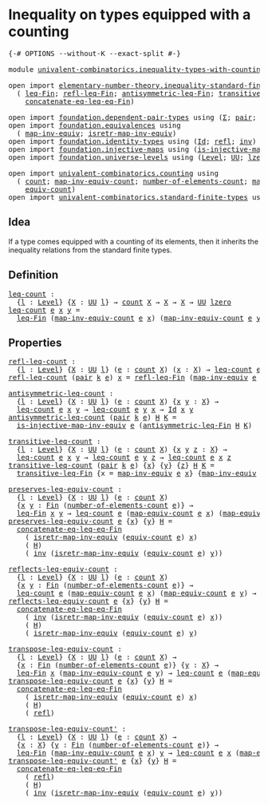 # Inequality on types equipped with a counting

<pre class="Agda"><a id="57" class="Symbol">{-#</a> <a id="61" class="Keyword">OPTIONS</a> <a id="69" class="Pragma">--without-K</a> <a id="81" class="Pragma">--exact-split</a> <a id="95" class="Symbol">#-}</a>

<a id="100" class="Keyword">module</a> <a id="107" href="univalent-combinatorics.inequality-types-with-counting.html" class="Module">univalent-combinatorics.inequality-types-with-counting</a> <a id="162" class="Keyword">where</a>

<a id="169" class="Keyword">open</a> <a id="174" class="Keyword">import</a> <a id="181" href="elementary-number-theory.inequality-standard-finite-types.html" class="Module">elementary-number-theory.inequality-standard-finite-types</a> <a id="239" class="Keyword">using</a>
  <a id="247" class="Symbol">(</a> <a id="249" href="elementary-number-theory.inequality-standard-finite-types.html#1058" class="Function">leq-Fin</a><a id="256" class="Symbol">;</a> <a id="258" href="elementary-number-theory.inequality-standard-finite-types.html#1807" class="Function">refl-leq-Fin</a><a id="270" class="Symbol">;</a> <a id="272" href="elementary-number-theory.inequality-standard-finite-types.html#1948" class="Function">antisymmetric-leq-Fin</a><a id="293" class="Symbol">;</a> <a id="295" href="elementary-number-theory.inequality-standard-finite-types.html#2192" class="Function">transitive-leq-Fin</a><a id="313" class="Symbol">;</a>
    <a id="319" href="elementary-number-theory.inequality-standard-finite-types.html#2592" class="Function">concatenate-eq-leq-eq-Fin</a><a id="344" class="Symbol">)</a>

<a id="347" class="Keyword">open</a> <a id="352" class="Keyword">import</a> <a id="359" href="foundation.dependent-pair-types.html" class="Module">foundation.dependent-pair-types</a> <a id="391" class="Keyword">using</a> <a id="397" class="Symbol">(</a><a id="398" href="foundation-core.dependent-pair-types.html#502" class="Record">Σ</a><a id="399" class="Symbol">;</a> <a id="401" href="foundation-core.dependent-pair-types.html#575" class="InductiveConstructor">pair</a><a id="405" class="Symbol">;</a> <a id="407" href="foundation-core.dependent-pair-types.html#592" class="Field">pr1</a><a id="410" class="Symbol">;</a> <a id="412" href="foundation-core.dependent-pair-types.html#604" class="Field">pr2</a><a id="415" class="Symbol">)</a>
<a id="417" class="Keyword">open</a> <a id="422" class="Keyword">import</a> <a id="429" href="foundation.equivalences.html" class="Module">foundation.equivalences</a> <a id="453" class="Keyword">using</a>
  <a id="461" class="Symbol">(</a> <a id="463" href="foundation-core.equivalences.html#5022" class="Function">map-inv-equiv</a><a id="476" class="Symbol">;</a> <a id="478" href="foundation-core.equivalences.html#5237" class="Function">isretr-map-inv-equiv</a><a id="498" class="Symbol">)</a>
<a id="500" class="Keyword">open</a> <a id="505" class="Keyword">import</a> <a id="512" href="foundation.identity-types.html" class="Module">foundation.identity-types</a> <a id="538" class="Keyword">using</a> <a id="544" class="Symbol">(</a><a id="545" href="foundation-core.identity-types.html#641" class="Datatype">Id</a><a id="547" class="Symbol">;</a> <a id="549" href="foundation-core.identity-types.html#694" class="InductiveConstructor">refl</a><a id="553" class="Symbol">;</a> <a id="555" href="foundation-core.identity-types.html#1552" class="Function">inv</a><a id="558" class="Symbol">)</a>
<a id="560" class="Keyword">open</a> <a id="565" class="Keyword">import</a> <a id="572" href="foundation.injective-maps.html" class="Module">foundation.injective-maps</a> <a id="598" class="Keyword">using</a> <a id="604" class="Symbol">(</a><a id="605" href="foundation.injective-maps.html#3209" class="Function">is-injective-map-inv-equiv</a><a id="631" class="Symbol">)</a>
<a id="633" class="Keyword">open</a> <a id="638" class="Keyword">import</a> <a id="645" href="foundation.universe-levels.html" class="Module">foundation.universe-levels</a> <a id="672" class="Keyword">using</a> <a id="678" class="Symbol">(</a><a id="679" href="Agda.Primitive.html#597" class="Postulate">Level</a><a id="684" class="Symbol">;</a> <a id="686" href="foundation-core.universe-levels.html#222" class="Primitive">UU</a><a id="688" class="Symbol">;</a> <a id="690" href="Agda.Primitive.html#764" class="Primitive">lzero</a><a id="695" class="Symbol">)</a>

<a id="698" class="Keyword">open</a> <a id="703" class="Keyword">import</a> <a id="710" href="univalent-combinatorics.counting.html" class="Module">univalent-combinatorics.counting</a> <a id="743" class="Keyword">using</a>
  <a id="751" class="Symbol">(</a> <a id="753" href="univalent-combinatorics.counting.html#1746" class="Function">count</a><a id="758" class="Symbol">;</a> <a id="760" href="univalent-combinatorics.counting.html#2115" class="Function">map-inv-equiv-count</a><a id="779" class="Symbol">;</a> <a id="781" href="univalent-combinatorics.counting.html#1874" class="Function">number-of-elements-count</a><a id="805" class="Symbol">;</a> <a id="807" href="univalent-combinatorics.counting.html#2017" class="Function">map-equiv-count</a><a id="822" class="Symbol">;</a>
    <a id="828" href="univalent-combinatorics.counting.html#1943" class="Function">equiv-count</a><a id="839" class="Symbol">)</a>
<a id="841" class="Keyword">open</a> <a id="846" class="Keyword">import</a> <a id="853" href="univalent-combinatorics.standard-finite-types.html" class="Module">univalent-combinatorics.standard-finite-types</a> <a id="899" class="Keyword">using</a> <a id="905" class="Symbol">(</a><a id="906" href="univalent-combinatorics.standard-finite-types.html#2072" class="Function">Fin</a><a id="909" class="Symbol">)</a>
</pre>
## Idea

If a type comes equipped with a counting of its elements, then it inherits the inequality relations from the standard finite types.

## Definition

<pre class="Agda"><a id="leq-count"></a><a id="1081" href="univalent-combinatorics.inequality-types-with-counting.html#1081" class="Function">leq-count</a> <a id="1091" class="Symbol">:</a>
  <a id="1095" class="Symbol">{</a><a id="1096" href="univalent-combinatorics.inequality-types-with-counting.html#1096" class="Bound">l</a> <a id="1098" class="Symbol">:</a> <a id="1100" href="Agda.Primitive.html#597" class="Postulate">Level</a><a id="1105" class="Symbol">}</a> <a id="1107" class="Symbol">{</a><a id="1108" href="univalent-combinatorics.inequality-types-with-counting.html#1108" class="Bound">X</a> <a id="1110" class="Symbol">:</a> <a id="1112" href="foundation-core.universe-levels.html#222" class="Primitive">UU</a> <a id="1115" href="univalent-combinatorics.inequality-types-with-counting.html#1096" class="Bound">l</a><a id="1116" class="Symbol">}</a> <a id="1118" class="Symbol">→</a> <a id="1120" href="univalent-combinatorics.counting.html#1746" class="Function">count</a> <a id="1126" href="univalent-combinatorics.inequality-types-with-counting.html#1108" class="Bound">X</a> <a id="1128" class="Symbol">→</a> <a id="1130" href="univalent-combinatorics.inequality-types-with-counting.html#1108" class="Bound">X</a> <a id="1132" class="Symbol">→</a> <a id="1134" href="univalent-combinatorics.inequality-types-with-counting.html#1108" class="Bound">X</a> <a id="1136" class="Symbol">→</a> <a id="1138" href="foundation-core.universe-levels.html#222" class="Primitive">UU</a> <a id="1141" href="Agda.Primitive.html#764" class="Primitive">lzero</a>
<a id="1147" href="univalent-combinatorics.inequality-types-with-counting.html#1081" class="Function">leq-count</a> <a id="1157" href="univalent-combinatorics.inequality-types-with-counting.html#1157" class="Bound">e</a> <a id="1159" href="univalent-combinatorics.inequality-types-with-counting.html#1159" class="Bound">x</a> <a id="1161" href="univalent-combinatorics.inequality-types-with-counting.html#1161" class="Bound">y</a> <a id="1163" class="Symbol">=</a>
  <a id="1167" href="elementary-number-theory.inequality-standard-finite-types.html#1058" class="Function">leq-Fin</a> <a id="1175" class="Symbol">(</a><a id="1176" href="univalent-combinatorics.counting.html#2115" class="Function">map-inv-equiv-count</a> <a id="1196" href="univalent-combinatorics.inequality-types-with-counting.html#1157" class="Bound">e</a> <a id="1198" href="univalent-combinatorics.inequality-types-with-counting.html#1159" class="Bound">x</a><a id="1199" class="Symbol">)</a> <a id="1201" class="Symbol">(</a><a id="1202" href="univalent-combinatorics.counting.html#2115" class="Function">map-inv-equiv-count</a> <a id="1222" href="univalent-combinatorics.inequality-types-with-counting.html#1157" class="Bound">e</a> <a id="1224" href="univalent-combinatorics.inequality-types-with-counting.html#1161" class="Bound">y</a><a id="1225" class="Symbol">)</a>
</pre>
## Properties

<pre class="Agda"><a id="refl-leq-count"></a><a id="1255" href="univalent-combinatorics.inequality-types-with-counting.html#1255" class="Function">refl-leq-count</a> <a id="1270" class="Symbol">:</a>
  <a id="1274" class="Symbol">{</a><a id="1275" href="univalent-combinatorics.inequality-types-with-counting.html#1275" class="Bound">l</a> <a id="1277" class="Symbol">:</a> <a id="1279" href="Agda.Primitive.html#597" class="Postulate">Level</a><a id="1284" class="Symbol">}</a> <a id="1286" class="Symbol">{</a><a id="1287" href="univalent-combinatorics.inequality-types-with-counting.html#1287" class="Bound">X</a> <a id="1289" class="Symbol">:</a> <a id="1291" href="foundation-core.universe-levels.html#222" class="Primitive">UU</a> <a id="1294" href="univalent-combinatorics.inequality-types-with-counting.html#1275" class="Bound">l</a><a id="1295" class="Symbol">}</a> <a id="1297" class="Symbol">(</a><a id="1298" href="univalent-combinatorics.inequality-types-with-counting.html#1298" class="Bound">e</a> <a id="1300" class="Symbol">:</a> <a id="1302" href="univalent-combinatorics.counting.html#1746" class="Function">count</a> <a id="1308" href="univalent-combinatorics.inequality-types-with-counting.html#1287" class="Bound">X</a><a id="1309" class="Symbol">)</a> <a id="1311" class="Symbol">(</a><a id="1312" href="univalent-combinatorics.inequality-types-with-counting.html#1312" class="Bound">x</a> <a id="1314" class="Symbol">:</a> <a id="1316" href="univalent-combinatorics.inequality-types-with-counting.html#1287" class="Bound">X</a><a id="1317" class="Symbol">)</a> <a id="1319" class="Symbol">→</a> <a id="1321" href="univalent-combinatorics.inequality-types-with-counting.html#1081" class="Function">leq-count</a> <a id="1331" href="univalent-combinatorics.inequality-types-with-counting.html#1298" class="Bound">e</a> <a id="1333" href="univalent-combinatorics.inequality-types-with-counting.html#1312" class="Bound">x</a> <a id="1335" href="univalent-combinatorics.inequality-types-with-counting.html#1312" class="Bound">x</a>
<a id="1337" href="univalent-combinatorics.inequality-types-with-counting.html#1255" class="Function">refl-leq-count</a> <a id="1352" class="Symbol">(</a><a id="1353" href="foundation-core.dependent-pair-types.html#575" class="InductiveConstructor">pair</a> <a id="1358" href="univalent-combinatorics.inequality-types-with-counting.html#1358" class="Bound">k</a> <a id="1360" href="univalent-combinatorics.inequality-types-with-counting.html#1360" class="Bound">e</a><a id="1361" class="Symbol">)</a> <a id="1363" href="univalent-combinatorics.inequality-types-with-counting.html#1363" class="Bound">x</a> <a id="1365" class="Symbol">=</a> <a id="1367" href="elementary-number-theory.inequality-standard-finite-types.html#1807" class="Function">refl-leq-Fin</a> <a id="1380" class="Symbol">(</a><a id="1381" href="foundation-core.equivalences.html#5022" class="Function">map-inv-equiv</a> <a id="1395" href="univalent-combinatorics.inequality-types-with-counting.html#1360" class="Bound">e</a> <a id="1397" href="univalent-combinatorics.inequality-types-with-counting.html#1363" class="Bound">x</a><a id="1398" class="Symbol">)</a>

<a id="antisymmetric-leq-count"></a><a id="1401" href="univalent-combinatorics.inequality-types-with-counting.html#1401" class="Function">antisymmetric-leq-count</a> <a id="1425" class="Symbol">:</a>
  <a id="1429" class="Symbol">{</a><a id="1430" href="univalent-combinatorics.inequality-types-with-counting.html#1430" class="Bound">l</a> <a id="1432" class="Symbol">:</a> <a id="1434" href="Agda.Primitive.html#597" class="Postulate">Level</a><a id="1439" class="Symbol">}</a> <a id="1441" class="Symbol">{</a><a id="1442" href="univalent-combinatorics.inequality-types-with-counting.html#1442" class="Bound">X</a> <a id="1444" class="Symbol">:</a> <a id="1446" href="foundation-core.universe-levels.html#222" class="Primitive">UU</a> <a id="1449" href="univalent-combinatorics.inequality-types-with-counting.html#1430" class="Bound">l</a><a id="1450" class="Symbol">}</a> <a id="1452" class="Symbol">(</a><a id="1453" href="univalent-combinatorics.inequality-types-with-counting.html#1453" class="Bound">e</a> <a id="1455" class="Symbol">:</a> <a id="1457" href="univalent-combinatorics.counting.html#1746" class="Function">count</a> <a id="1463" href="univalent-combinatorics.inequality-types-with-counting.html#1442" class="Bound">X</a><a id="1464" class="Symbol">)</a> <a id="1466" class="Symbol">{</a><a id="1467" href="univalent-combinatorics.inequality-types-with-counting.html#1467" class="Bound">x</a> <a id="1469" href="univalent-combinatorics.inequality-types-with-counting.html#1469" class="Bound">y</a> <a id="1471" class="Symbol">:</a> <a id="1473" href="univalent-combinatorics.inequality-types-with-counting.html#1442" class="Bound">X</a><a id="1474" class="Symbol">}</a> <a id="1476" class="Symbol">→</a>
  <a id="1480" href="univalent-combinatorics.inequality-types-with-counting.html#1081" class="Function">leq-count</a> <a id="1490" href="univalent-combinatorics.inequality-types-with-counting.html#1453" class="Bound">e</a> <a id="1492" href="univalent-combinatorics.inequality-types-with-counting.html#1467" class="Bound">x</a> <a id="1494" href="univalent-combinatorics.inequality-types-with-counting.html#1469" class="Bound">y</a> <a id="1496" class="Symbol">→</a> <a id="1498" href="univalent-combinatorics.inequality-types-with-counting.html#1081" class="Function">leq-count</a> <a id="1508" href="univalent-combinatorics.inequality-types-with-counting.html#1453" class="Bound">e</a> <a id="1510" href="univalent-combinatorics.inequality-types-with-counting.html#1469" class="Bound">y</a> <a id="1512" href="univalent-combinatorics.inequality-types-with-counting.html#1467" class="Bound">x</a> <a id="1514" class="Symbol">→</a> <a id="1516" href="foundation-core.identity-types.html#641" class="Datatype">Id</a> <a id="1519" href="univalent-combinatorics.inequality-types-with-counting.html#1467" class="Bound">x</a> <a id="1521" href="univalent-combinatorics.inequality-types-with-counting.html#1469" class="Bound">y</a>
<a id="1523" href="univalent-combinatorics.inequality-types-with-counting.html#1401" class="Function">antisymmetric-leq-count</a> <a id="1547" class="Symbol">(</a><a id="1548" href="foundation-core.dependent-pair-types.html#575" class="InductiveConstructor">pair</a> <a id="1553" href="univalent-combinatorics.inequality-types-with-counting.html#1553" class="Bound">k</a> <a id="1555" href="univalent-combinatorics.inequality-types-with-counting.html#1555" class="Bound">e</a><a id="1556" class="Symbol">)</a> <a id="1558" href="univalent-combinatorics.inequality-types-with-counting.html#1558" class="Bound">H</a> <a id="1560" href="univalent-combinatorics.inequality-types-with-counting.html#1560" class="Bound">K</a> <a id="1562" class="Symbol">=</a>
  <a id="1566" href="foundation.injective-maps.html#3209" class="Function">is-injective-map-inv-equiv</a> <a id="1593" href="univalent-combinatorics.inequality-types-with-counting.html#1555" class="Bound">e</a> <a id="1595" class="Symbol">(</a><a id="1596" href="elementary-number-theory.inequality-standard-finite-types.html#1948" class="Function">antisymmetric-leq-Fin</a> <a id="1618" href="univalent-combinatorics.inequality-types-with-counting.html#1558" class="Bound">H</a> <a id="1620" href="univalent-combinatorics.inequality-types-with-counting.html#1560" class="Bound">K</a><a id="1621" class="Symbol">)</a>

<a id="transitive-leq-count"></a><a id="1624" href="univalent-combinatorics.inequality-types-with-counting.html#1624" class="Function">transitive-leq-count</a> <a id="1645" class="Symbol">:</a>
  <a id="1649" class="Symbol">{</a><a id="1650" href="univalent-combinatorics.inequality-types-with-counting.html#1650" class="Bound">l</a> <a id="1652" class="Symbol">:</a> <a id="1654" href="Agda.Primitive.html#597" class="Postulate">Level</a><a id="1659" class="Symbol">}</a> <a id="1661" class="Symbol">{</a><a id="1662" href="univalent-combinatorics.inequality-types-with-counting.html#1662" class="Bound">X</a> <a id="1664" class="Symbol">:</a> <a id="1666" href="foundation-core.universe-levels.html#222" class="Primitive">UU</a> <a id="1669" href="univalent-combinatorics.inequality-types-with-counting.html#1650" class="Bound">l</a><a id="1670" class="Symbol">}</a> <a id="1672" class="Symbol">(</a><a id="1673" href="univalent-combinatorics.inequality-types-with-counting.html#1673" class="Bound">e</a> <a id="1675" class="Symbol">:</a> <a id="1677" href="univalent-combinatorics.counting.html#1746" class="Function">count</a> <a id="1683" href="univalent-combinatorics.inequality-types-with-counting.html#1662" class="Bound">X</a><a id="1684" class="Symbol">)</a> <a id="1686" class="Symbol">{</a><a id="1687" href="univalent-combinatorics.inequality-types-with-counting.html#1687" class="Bound">x</a> <a id="1689" href="univalent-combinatorics.inequality-types-with-counting.html#1689" class="Bound">y</a> <a id="1691" href="univalent-combinatorics.inequality-types-with-counting.html#1691" class="Bound">z</a> <a id="1693" class="Symbol">:</a> <a id="1695" href="univalent-combinatorics.inequality-types-with-counting.html#1662" class="Bound">X</a><a id="1696" class="Symbol">}</a> <a id="1698" class="Symbol">→</a>
  <a id="1702" href="univalent-combinatorics.inequality-types-with-counting.html#1081" class="Function">leq-count</a> <a id="1712" href="univalent-combinatorics.inequality-types-with-counting.html#1673" class="Bound">e</a> <a id="1714" href="univalent-combinatorics.inequality-types-with-counting.html#1687" class="Bound">x</a> <a id="1716" href="univalent-combinatorics.inequality-types-with-counting.html#1689" class="Bound">y</a> <a id="1718" class="Symbol">→</a> <a id="1720" href="univalent-combinatorics.inequality-types-with-counting.html#1081" class="Function">leq-count</a> <a id="1730" href="univalent-combinatorics.inequality-types-with-counting.html#1673" class="Bound">e</a> <a id="1732" href="univalent-combinatorics.inequality-types-with-counting.html#1689" class="Bound">y</a> <a id="1734" href="univalent-combinatorics.inequality-types-with-counting.html#1691" class="Bound">z</a> <a id="1736" class="Symbol">→</a> <a id="1738" href="univalent-combinatorics.inequality-types-with-counting.html#1081" class="Function">leq-count</a> <a id="1748" href="univalent-combinatorics.inequality-types-with-counting.html#1673" class="Bound">e</a> <a id="1750" href="univalent-combinatorics.inequality-types-with-counting.html#1687" class="Bound">x</a> <a id="1752" href="univalent-combinatorics.inequality-types-with-counting.html#1691" class="Bound">z</a>
<a id="1754" href="univalent-combinatorics.inequality-types-with-counting.html#1624" class="Function">transitive-leq-count</a> <a id="1775" class="Symbol">(</a><a id="1776" href="foundation-core.dependent-pair-types.html#575" class="InductiveConstructor">pair</a> <a id="1781" href="univalent-combinatorics.inequality-types-with-counting.html#1781" class="Bound">k</a> <a id="1783" href="univalent-combinatorics.inequality-types-with-counting.html#1783" class="Bound">e</a><a id="1784" class="Symbol">)</a> <a id="1786" class="Symbol">{</a><a id="1787" href="univalent-combinatorics.inequality-types-with-counting.html#1787" class="Bound">x</a><a id="1788" class="Symbol">}</a> <a id="1790" class="Symbol">{</a><a id="1791" href="univalent-combinatorics.inequality-types-with-counting.html#1791" class="Bound">y</a><a id="1792" class="Symbol">}</a> <a id="1794" class="Symbol">{</a><a id="1795" href="univalent-combinatorics.inequality-types-with-counting.html#1795" class="Bound">z</a><a id="1796" class="Symbol">}</a> <a id="1798" href="univalent-combinatorics.inequality-types-with-counting.html#1798" class="Bound">H</a> <a id="1800" href="univalent-combinatorics.inequality-types-with-counting.html#1800" class="Bound">K</a> <a id="1802" class="Symbol">=</a>
  <a id="1806" href="elementary-number-theory.inequality-standard-finite-types.html#2192" class="Function">transitive-leq-Fin</a> <a id="1825" class="Symbol">{</a><a id="1826" class="Argument">x</a> <a id="1828" class="Symbol">=</a> <a id="1830" href="foundation-core.equivalences.html#5022" class="Function">map-inv-equiv</a> <a id="1844" href="univalent-combinatorics.inequality-types-with-counting.html#1783" class="Bound">e</a> <a id="1846" href="univalent-combinatorics.inequality-types-with-counting.html#1787" class="Bound">x</a><a id="1847" class="Symbol">}</a> <a id="1849" class="Symbol">{</a><a id="1850" href="foundation-core.equivalences.html#5022" class="Function">map-inv-equiv</a> <a id="1864" href="univalent-combinatorics.inequality-types-with-counting.html#1783" class="Bound">e</a> <a id="1866" href="univalent-combinatorics.inequality-types-with-counting.html#1791" class="Bound">y</a><a id="1867" class="Symbol">}</a> <a id="1869" href="univalent-combinatorics.inequality-types-with-counting.html#1798" class="Bound">H</a> <a id="1871" href="univalent-combinatorics.inequality-types-with-counting.html#1800" class="Bound">K</a>

<a id="preserves-leq-equiv-count"></a><a id="1874" href="univalent-combinatorics.inequality-types-with-counting.html#1874" class="Function">preserves-leq-equiv-count</a> <a id="1900" class="Symbol">:</a>
  <a id="1904" class="Symbol">{</a><a id="1905" href="univalent-combinatorics.inequality-types-with-counting.html#1905" class="Bound">l</a> <a id="1907" class="Symbol">:</a> <a id="1909" href="Agda.Primitive.html#597" class="Postulate">Level</a><a id="1914" class="Symbol">}</a> <a id="1916" class="Symbol">{</a><a id="1917" href="univalent-combinatorics.inequality-types-with-counting.html#1917" class="Bound">X</a> <a id="1919" class="Symbol">:</a> <a id="1921" href="foundation-core.universe-levels.html#222" class="Primitive">UU</a> <a id="1924" href="univalent-combinatorics.inequality-types-with-counting.html#1905" class="Bound">l</a><a id="1925" class="Symbol">}</a> <a id="1927" class="Symbol">(</a><a id="1928" href="univalent-combinatorics.inequality-types-with-counting.html#1928" class="Bound">e</a> <a id="1930" class="Symbol">:</a> <a id="1932" href="univalent-combinatorics.counting.html#1746" class="Function">count</a> <a id="1938" href="univalent-combinatorics.inequality-types-with-counting.html#1917" class="Bound">X</a><a id="1939" class="Symbol">)</a>
  <a id="1943" class="Symbol">{</a><a id="1944" href="univalent-combinatorics.inequality-types-with-counting.html#1944" class="Bound">x</a> <a id="1946" href="univalent-combinatorics.inequality-types-with-counting.html#1946" class="Bound">y</a> <a id="1948" class="Symbol">:</a> <a id="1950" href="univalent-combinatorics.standard-finite-types.html#2072" class="Function">Fin</a> <a id="1954" class="Symbol">(</a><a id="1955" href="univalent-combinatorics.counting.html#1874" class="Function">number-of-elements-count</a> <a id="1980" href="univalent-combinatorics.inequality-types-with-counting.html#1928" class="Bound">e</a><a id="1981" class="Symbol">)}</a> <a id="1984" class="Symbol">→</a>
  <a id="1988" href="elementary-number-theory.inequality-standard-finite-types.html#1058" class="Function">leq-Fin</a> <a id="1996" href="univalent-combinatorics.inequality-types-with-counting.html#1944" class="Bound">x</a> <a id="1998" href="univalent-combinatorics.inequality-types-with-counting.html#1946" class="Bound">y</a> <a id="2000" class="Symbol">→</a> <a id="2002" href="univalent-combinatorics.inequality-types-with-counting.html#1081" class="Function">leq-count</a> <a id="2012" href="univalent-combinatorics.inequality-types-with-counting.html#1928" class="Bound">e</a> <a id="2014" class="Symbol">(</a><a id="2015" href="univalent-combinatorics.counting.html#2017" class="Function">map-equiv-count</a> <a id="2031" href="univalent-combinatorics.inequality-types-with-counting.html#1928" class="Bound">e</a> <a id="2033" href="univalent-combinatorics.inequality-types-with-counting.html#1944" class="Bound">x</a><a id="2034" class="Symbol">)</a> <a id="2036" class="Symbol">(</a><a id="2037" href="univalent-combinatorics.counting.html#2017" class="Function">map-equiv-count</a> <a id="2053" href="univalent-combinatorics.inequality-types-with-counting.html#1928" class="Bound">e</a> <a id="2055" href="univalent-combinatorics.inequality-types-with-counting.html#1946" class="Bound">y</a><a id="2056" class="Symbol">)</a>
<a id="2058" href="univalent-combinatorics.inequality-types-with-counting.html#1874" class="Function">preserves-leq-equiv-count</a> <a id="2084" href="univalent-combinatorics.inequality-types-with-counting.html#2084" class="Bound">e</a> <a id="2086" class="Symbol">{</a><a id="2087" href="univalent-combinatorics.inequality-types-with-counting.html#2087" class="Bound">x</a><a id="2088" class="Symbol">}</a> <a id="2090" class="Symbol">{</a><a id="2091" href="univalent-combinatorics.inequality-types-with-counting.html#2091" class="Bound">y</a><a id="2092" class="Symbol">}</a> <a id="2094" href="univalent-combinatorics.inequality-types-with-counting.html#2094" class="Bound">H</a> <a id="2096" class="Symbol">=</a>
  <a id="2100" href="elementary-number-theory.inequality-standard-finite-types.html#2592" class="Function">concatenate-eq-leq-eq-Fin</a>
    <a id="2130" class="Symbol">(</a> <a id="2132" href="foundation-core.equivalences.html#5237" class="Function">isretr-map-inv-equiv</a> <a id="2153" class="Symbol">(</a><a id="2154" href="univalent-combinatorics.counting.html#1943" class="Function">equiv-count</a> <a id="2166" href="univalent-combinatorics.inequality-types-with-counting.html#2084" class="Bound">e</a><a id="2167" class="Symbol">)</a> <a id="2169" href="univalent-combinatorics.inequality-types-with-counting.html#2087" class="Bound">x</a><a id="2170" class="Symbol">)</a>
    <a id="2176" class="Symbol">(</a> <a id="2178" href="univalent-combinatorics.inequality-types-with-counting.html#2094" class="Bound">H</a><a id="2179" class="Symbol">)</a>
    <a id="2185" class="Symbol">(</a> <a id="2187" href="foundation-core.identity-types.html#1552" class="Function">inv</a> <a id="2191" class="Symbol">(</a><a id="2192" href="foundation-core.equivalences.html#5237" class="Function">isretr-map-inv-equiv</a> <a id="2213" class="Symbol">(</a><a id="2214" href="univalent-combinatorics.counting.html#1943" class="Function">equiv-count</a> <a id="2226" href="univalent-combinatorics.inequality-types-with-counting.html#2084" class="Bound">e</a><a id="2227" class="Symbol">)</a> <a id="2229" href="univalent-combinatorics.inequality-types-with-counting.html#2091" class="Bound">y</a><a id="2230" class="Symbol">))</a>

<a id="reflects-leq-equiv-count"></a><a id="2234" href="univalent-combinatorics.inequality-types-with-counting.html#2234" class="Function">reflects-leq-equiv-count</a> <a id="2259" class="Symbol">:</a>
  <a id="2263" class="Symbol">{</a><a id="2264" href="univalent-combinatorics.inequality-types-with-counting.html#2264" class="Bound">l</a> <a id="2266" class="Symbol">:</a> <a id="2268" href="Agda.Primitive.html#597" class="Postulate">Level</a><a id="2273" class="Symbol">}</a> <a id="2275" class="Symbol">{</a><a id="2276" href="univalent-combinatorics.inequality-types-with-counting.html#2276" class="Bound">X</a> <a id="2278" class="Symbol">:</a> <a id="2280" href="foundation-core.universe-levels.html#222" class="Primitive">UU</a> <a id="2283" href="univalent-combinatorics.inequality-types-with-counting.html#2264" class="Bound">l</a><a id="2284" class="Symbol">}</a> <a id="2286" class="Symbol">(</a><a id="2287" href="univalent-combinatorics.inequality-types-with-counting.html#2287" class="Bound">e</a> <a id="2289" class="Symbol">:</a> <a id="2291" href="univalent-combinatorics.counting.html#1746" class="Function">count</a> <a id="2297" href="univalent-combinatorics.inequality-types-with-counting.html#2276" class="Bound">X</a><a id="2298" class="Symbol">)</a>
  <a id="2302" class="Symbol">{</a><a id="2303" href="univalent-combinatorics.inequality-types-with-counting.html#2303" class="Bound">x</a> <a id="2305" href="univalent-combinatorics.inequality-types-with-counting.html#2305" class="Bound">y</a> <a id="2307" class="Symbol">:</a> <a id="2309" href="univalent-combinatorics.standard-finite-types.html#2072" class="Function">Fin</a> <a id="2313" class="Symbol">(</a><a id="2314" href="univalent-combinatorics.counting.html#1874" class="Function">number-of-elements-count</a> <a id="2339" href="univalent-combinatorics.inequality-types-with-counting.html#2287" class="Bound">e</a><a id="2340" class="Symbol">)}</a> <a id="2343" class="Symbol">→</a>
  <a id="2347" href="univalent-combinatorics.inequality-types-with-counting.html#1081" class="Function">leq-count</a> <a id="2357" href="univalent-combinatorics.inequality-types-with-counting.html#2287" class="Bound">e</a> <a id="2359" class="Symbol">(</a><a id="2360" href="univalent-combinatorics.counting.html#2017" class="Function">map-equiv-count</a> <a id="2376" href="univalent-combinatorics.inequality-types-with-counting.html#2287" class="Bound">e</a> <a id="2378" href="univalent-combinatorics.inequality-types-with-counting.html#2303" class="Bound">x</a><a id="2379" class="Symbol">)</a> <a id="2381" class="Symbol">(</a><a id="2382" href="univalent-combinatorics.counting.html#2017" class="Function">map-equiv-count</a> <a id="2398" href="univalent-combinatorics.inequality-types-with-counting.html#2287" class="Bound">e</a> <a id="2400" href="univalent-combinatorics.inequality-types-with-counting.html#2305" class="Bound">y</a><a id="2401" class="Symbol">)</a> <a id="2403" class="Symbol">→</a> <a id="2405" href="elementary-number-theory.inequality-standard-finite-types.html#1058" class="Function">leq-Fin</a> <a id="2413" href="univalent-combinatorics.inequality-types-with-counting.html#2303" class="Bound">x</a> <a id="2415" href="univalent-combinatorics.inequality-types-with-counting.html#2305" class="Bound">y</a>
<a id="2417" href="univalent-combinatorics.inequality-types-with-counting.html#2234" class="Function">reflects-leq-equiv-count</a> <a id="2442" href="univalent-combinatorics.inequality-types-with-counting.html#2442" class="Bound">e</a> <a id="2444" class="Symbol">{</a><a id="2445" href="univalent-combinatorics.inequality-types-with-counting.html#2445" class="Bound">x</a><a id="2446" class="Symbol">}</a> <a id="2448" class="Symbol">{</a><a id="2449" href="univalent-combinatorics.inequality-types-with-counting.html#2449" class="Bound">y</a><a id="2450" class="Symbol">}</a> <a id="2452" href="univalent-combinatorics.inequality-types-with-counting.html#2452" class="Bound">H</a> <a id="2454" class="Symbol">=</a>
  <a id="2458" href="elementary-number-theory.inequality-standard-finite-types.html#2592" class="Function">concatenate-eq-leq-eq-Fin</a>
    <a id="2488" class="Symbol">(</a> <a id="2490" href="foundation-core.identity-types.html#1552" class="Function">inv</a> <a id="2494" class="Symbol">(</a><a id="2495" href="foundation-core.equivalences.html#5237" class="Function">isretr-map-inv-equiv</a> <a id="2516" class="Symbol">(</a><a id="2517" href="univalent-combinatorics.counting.html#1943" class="Function">equiv-count</a> <a id="2529" href="univalent-combinatorics.inequality-types-with-counting.html#2442" class="Bound">e</a><a id="2530" class="Symbol">)</a> <a id="2532" href="univalent-combinatorics.inequality-types-with-counting.html#2445" class="Bound">x</a><a id="2533" class="Symbol">))</a>
    <a id="2540" class="Symbol">(</a> <a id="2542" href="univalent-combinatorics.inequality-types-with-counting.html#2452" class="Bound">H</a><a id="2543" class="Symbol">)</a>
    <a id="2549" class="Symbol">(</a> <a id="2551" href="foundation-core.equivalences.html#5237" class="Function">isretr-map-inv-equiv</a> <a id="2572" class="Symbol">(</a><a id="2573" href="univalent-combinatorics.counting.html#1943" class="Function">equiv-count</a> <a id="2585" href="univalent-combinatorics.inequality-types-with-counting.html#2442" class="Bound">e</a><a id="2586" class="Symbol">)</a> <a id="2588" href="univalent-combinatorics.inequality-types-with-counting.html#2449" class="Bound">y</a><a id="2589" class="Symbol">)</a>

<a id="transpose-leq-equiv-count"></a><a id="2592" href="univalent-combinatorics.inequality-types-with-counting.html#2592" class="Function">transpose-leq-equiv-count</a> <a id="2618" class="Symbol">:</a>
  <a id="2622" class="Symbol">{</a><a id="2623" href="univalent-combinatorics.inequality-types-with-counting.html#2623" class="Bound">l</a> <a id="2625" class="Symbol">:</a> <a id="2627" href="Agda.Primitive.html#597" class="Postulate">Level</a><a id="2632" class="Symbol">}</a> <a id="2634" class="Symbol">{</a><a id="2635" href="univalent-combinatorics.inequality-types-with-counting.html#2635" class="Bound">X</a> <a id="2637" class="Symbol">:</a> <a id="2639" href="foundation-core.universe-levels.html#222" class="Primitive">UU</a> <a id="2642" href="univalent-combinatorics.inequality-types-with-counting.html#2623" class="Bound">l</a><a id="2643" class="Symbol">}</a> <a id="2645" class="Symbol">(</a><a id="2646" href="univalent-combinatorics.inequality-types-with-counting.html#2646" class="Bound">e</a> <a id="2648" class="Symbol">:</a> <a id="2650" href="univalent-combinatorics.counting.html#1746" class="Function">count</a> <a id="2656" href="univalent-combinatorics.inequality-types-with-counting.html#2635" class="Bound">X</a><a id="2657" class="Symbol">)</a> <a id="2659" class="Symbol">→</a>
  <a id="2663" class="Symbol">{</a><a id="2664" href="univalent-combinatorics.inequality-types-with-counting.html#2664" class="Bound">x</a> <a id="2666" class="Symbol">:</a> <a id="2668" href="univalent-combinatorics.standard-finite-types.html#2072" class="Function">Fin</a> <a id="2672" class="Symbol">(</a><a id="2673" href="univalent-combinatorics.counting.html#1874" class="Function">number-of-elements-count</a> <a id="2698" href="univalent-combinatorics.inequality-types-with-counting.html#2646" class="Bound">e</a><a id="2699" class="Symbol">)}</a> <a id="2702" class="Symbol">{</a><a id="2703" href="univalent-combinatorics.inequality-types-with-counting.html#2703" class="Bound">y</a> <a id="2705" class="Symbol">:</a> <a id="2707" href="univalent-combinatorics.inequality-types-with-counting.html#2635" class="Bound">X</a><a id="2708" class="Symbol">}</a> <a id="2710" class="Symbol">→</a>
  <a id="2714" href="elementary-number-theory.inequality-standard-finite-types.html#1058" class="Function">leq-Fin</a> <a id="2722" href="univalent-combinatorics.inequality-types-with-counting.html#2664" class="Bound">x</a> <a id="2724" class="Symbol">(</a><a id="2725" href="univalent-combinatorics.counting.html#2115" class="Function">map-inv-equiv-count</a> <a id="2745" href="univalent-combinatorics.inequality-types-with-counting.html#2646" class="Bound">e</a> <a id="2747" href="univalent-combinatorics.inequality-types-with-counting.html#2703" class="Bound">y</a><a id="2748" class="Symbol">)</a> <a id="2750" class="Symbol">→</a> <a id="2752" href="univalent-combinatorics.inequality-types-with-counting.html#1081" class="Function">leq-count</a> <a id="2762" href="univalent-combinatorics.inequality-types-with-counting.html#2646" class="Bound">e</a> <a id="2764" class="Symbol">(</a><a id="2765" href="univalent-combinatorics.counting.html#2017" class="Function">map-equiv-count</a> <a id="2781" href="univalent-combinatorics.inequality-types-with-counting.html#2646" class="Bound">e</a> <a id="2783" href="univalent-combinatorics.inequality-types-with-counting.html#2664" class="Bound">x</a><a id="2784" class="Symbol">)</a> <a id="2786" href="univalent-combinatorics.inequality-types-with-counting.html#2703" class="Bound">y</a>
<a id="2788" href="univalent-combinatorics.inequality-types-with-counting.html#2592" class="Function">transpose-leq-equiv-count</a> <a id="2814" href="univalent-combinatorics.inequality-types-with-counting.html#2814" class="Bound">e</a> <a id="2816" class="Symbol">{</a><a id="2817" href="univalent-combinatorics.inequality-types-with-counting.html#2817" class="Bound">x</a><a id="2818" class="Symbol">}</a> <a id="2820" class="Symbol">{</a><a id="2821" href="univalent-combinatorics.inequality-types-with-counting.html#2821" class="Bound">y</a><a id="2822" class="Symbol">}</a> <a id="2824" href="univalent-combinatorics.inequality-types-with-counting.html#2824" class="Bound">H</a> <a id="2826" class="Symbol">=</a>
  <a id="2830" href="elementary-number-theory.inequality-standard-finite-types.html#2592" class="Function">concatenate-eq-leq-eq-Fin</a>
    <a id="2860" class="Symbol">(</a> <a id="2862" href="foundation-core.equivalences.html#5237" class="Function">isretr-map-inv-equiv</a> <a id="2883" class="Symbol">(</a><a id="2884" href="univalent-combinatorics.counting.html#1943" class="Function">equiv-count</a> <a id="2896" href="univalent-combinatorics.inequality-types-with-counting.html#2814" class="Bound">e</a><a id="2897" class="Symbol">)</a> <a id="2899" href="univalent-combinatorics.inequality-types-with-counting.html#2817" class="Bound">x</a><a id="2900" class="Symbol">)</a>
    <a id="2906" class="Symbol">(</a> <a id="2908" href="univalent-combinatorics.inequality-types-with-counting.html#2824" class="Bound">H</a><a id="2909" class="Symbol">)</a>
    <a id="2915" class="Symbol">(</a> <a id="2917" href="foundation-core.identity-types.html#694" class="InductiveConstructor">refl</a><a id="2921" class="Symbol">)</a>

<a id="transpose-leq-equiv-count&#39;"></a><a id="2924" href="univalent-combinatorics.inequality-types-with-counting.html#2924" class="Function">transpose-leq-equiv-count&#39;</a> <a id="2951" class="Symbol">:</a>
  <a id="2955" class="Symbol">{</a><a id="2956" href="univalent-combinatorics.inequality-types-with-counting.html#2956" class="Bound">l</a> <a id="2958" class="Symbol">:</a> <a id="2960" href="Agda.Primitive.html#597" class="Postulate">Level</a><a id="2965" class="Symbol">}</a> <a id="2967" class="Symbol">{</a><a id="2968" href="univalent-combinatorics.inequality-types-with-counting.html#2968" class="Bound">X</a> <a id="2970" class="Symbol">:</a> <a id="2972" href="foundation-core.universe-levels.html#222" class="Primitive">UU</a> <a id="2975" href="univalent-combinatorics.inequality-types-with-counting.html#2956" class="Bound">l</a><a id="2976" class="Symbol">}</a> <a id="2978" class="Symbol">(</a><a id="2979" href="univalent-combinatorics.inequality-types-with-counting.html#2979" class="Bound">e</a> <a id="2981" class="Symbol">:</a> <a id="2983" href="univalent-combinatorics.counting.html#1746" class="Function">count</a> <a id="2989" href="univalent-combinatorics.inequality-types-with-counting.html#2968" class="Bound">X</a><a id="2990" class="Symbol">)</a> <a id="2992" class="Symbol">→</a>
  <a id="2996" class="Symbol">{</a><a id="2997" href="univalent-combinatorics.inequality-types-with-counting.html#2997" class="Bound">x</a> <a id="2999" class="Symbol">:</a> <a id="3001" href="univalent-combinatorics.inequality-types-with-counting.html#2968" class="Bound">X</a><a id="3002" class="Symbol">}</a> <a id="3004" class="Symbol">{</a><a id="3005" href="univalent-combinatorics.inequality-types-with-counting.html#3005" class="Bound">y</a> <a id="3007" class="Symbol">:</a> <a id="3009" href="univalent-combinatorics.standard-finite-types.html#2072" class="Function">Fin</a> <a id="3013" class="Symbol">(</a><a id="3014" href="univalent-combinatorics.counting.html#1874" class="Function">number-of-elements-count</a> <a id="3039" href="univalent-combinatorics.inequality-types-with-counting.html#2979" class="Bound">e</a><a id="3040" class="Symbol">)}</a> <a id="3043" class="Symbol">→</a>
  <a id="3047" href="elementary-number-theory.inequality-standard-finite-types.html#1058" class="Function">leq-Fin</a> <a id="3055" class="Symbol">(</a><a id="3056" href="univalent-combinatorics.counting.html#2115" class="Function">map-inv-equiv-count</a> <a id="3076" href="univalent-combinatorics.inequality-types-with-counting.html#2979" class="Bound">e</a> <a id="3078" href="univalent-combinatorics.inequality-types-with-counting.html#2997" class="Bound">x</a><a id="3079" class="Symbol">)</a> <a id="3081" href="univalent-combinatorics.inequality-types-with-counting.html#3005" class="Bound">y</a> <a id="3083" class="Symbol">→</a> <a id="3085" href="univalent-combinatorics.inequality-types-with-counting.html#1081" class="Function">leq-count</a> <a id="3095" href="univalent-combinatorics.inequality-types-with-counting.html#2979" class="Bound">e</a> <a id="3097" href="univalent-combinatorics.inequality-types-with-counting.html#2997" class="Bound">x</a> <a id="3099" class="Symbol">(</a><a id="3100" href="univalent-combinatorics.counting.html#2017" class="Function">map-equiv-count</a> <a id="3116" href="univalent-combinatorics.inequality-types-with-counting.html#2979" class="Bound">e</a> <a id="3118" href="univalent-combinatorics.inequality-types-with-counting.html#3005" class="Bound">y</a><a id="3119" class="Symbol">)</a>
<a id="3121" href="univalent-combinatorics.inequality-types-with-counting.html#2924" class="Function">transpose-leq-equiv-count&#39;</a> <a id="3148" href="univalent-combinatorics.inequality-types-with-counting.html#3148" class="Bound">e</a> <a id="3150" class="Symbol">{</a><a id="3151" href="univalent-combinatorics.inequality-types-with-counting.html#3151" class="Bound">x</a><a id="3152" class="Symbol">}</a> <a id="3154" class="Symbol">{</a><a id="3155" href="univalent-combinatorics.inequality-types-with-counting.html#3155" class="Bound">y</a><a id="3156" class="Symbol">}</a> <a id="3158" href="univalent-combinatorics.inequality-types-with-counting.html#3158" class="Bound">H</a> <a id="3160" class="Symbol">=</a>
  <a id="3164" href="elementary-number-theory.inequality-standard-finite-types.html#2592" class="Function">concatenate-eq-leq-eq-Fin</a>
    <a id="3194" class="Symbol">(</a> <a id="3196" href="foundation-core.identity-types.html#694" class="InductiveConstructor">refl</a><a id="3200" class="Symbol">)</a>
    <a id="3206" class="Symbol">(</a> <a id="3208" href="univalent-combinatorics.inequality-types-with-counting.html#3158" class="Bound">H</a><a id="3209" class="Symbol">)</a>
    <a id="3215" class="Symbol">(</a> <a id="3217" href="foundation-core.identity-types.html#1552" class="Function">inv</a> <a id="3221" class="Symbol">(</a><a id="3222" href="foundation-core.equivalences.html#5237" class="Function">isretr-map-inv-equiv</a> <a id="3243" class="Symbol">(</a><a id="3244" href="univalent-combinatorics.counting.html#1943" class="Function">equiv-count</a> <a id="3256" href="univalent-combinatorics.inequality-types-with-counting.html#3148" class="Bound">e</a><a id="3257" class="Symbol">)</a> <a id="3259" href="univalent-combinatorics.inequality-types-with-counting.html#3155" class="Bound">y</a><a id="3260" class="Symbol">))</a>
</pre>